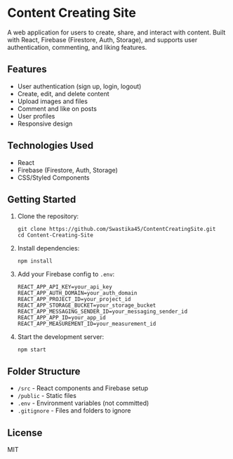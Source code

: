 # Content Creating Site

A web application for users to create, share, and interact with content. Built with React, Firebase (Firestore, Auth, Storage), and supports user authentication, commenting, and liking features.

## Features

- User authentication (sign up, login, logout)
- Create, edit, and delete content
- Upload images and files
- Comment and like on posts
- User profiles
- Responsive design

## Technologies Used

- React
- Firebase (Firestore, Auth, Storage)
- CSS/Styled Components

## Getting Started

1. Clone the repository:
   ```
   git clone https://github.com/Swastika45/ContentCreatingSite.git
   cd Content-Creating-Site
   ```

2. Install dependencies:
   ```
   npm install
   ```

3. Add your Firebase config to `.env`:
   ```
   REACT_APP_API_KEY=your_api_key
   REACT_APP_AUTH_DOMAIN=your_auth_domain
   REACT_APP_PROJECT_ID=your_project_id
   REACT_APP_STORAGE_BUCKET=your_storage_bucket
   REACT_APP_MESSAGING_SENDER_ID=your_messaging_sender_id
   REACT_APP_APP_ID=your_app_id
   REACT_APP_MEASUREMENT_ID=your_measurement_id
   ```

4. Start the development server:
   ```
   npm start
   ```

## Folder Structure

- `/src` - React components and Firebase setup
- `/public` - Static files
- `.env` - Environment variables (not committed)
- `.gitignore` - Files and folders to ignore

## License

MIT
